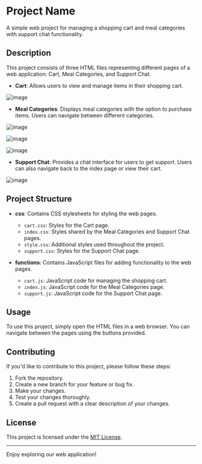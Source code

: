 # Project Name

A simple web project for managing a shopping cart and meal categories with support chat functionality.

## Description

This project consists of three HTML files representing different pages of a web application: Cart, Meal Categories, and Support Chat.

- **Cart**: Allows users to view and manage items in their shopping cart.

 ![image](https://github.com/BrunoDucati/meal-Categories/assets/55319821/28099c50-3b26-444e-98d5-083b6762e4ed)


- **Meal Categories**: Displays meal categories with the option to purchase items. Users can navigate between different categories.

 ![image](https://github.com/BrunoDucati/meal-Categories/assets/55319821/f566bf6d-69f8-4f67-b784-9c52c863f8d2)

 ![image](https://github.com/BrunoDucati/meal-Categories/assets/55319821/bf1d172d-6dcc-41c8-80af-3815438b1a28)

 ![image](https://github.com/BrunoDucati/meal-Categories/assets/55319821/7e2348e2-7173-4961-8e2e-acf9a1d49055)


- **Support Chat**: Provides a chat interface for users to get support. Users can also navigate back to the index page or view their cart.
  
 ![image](https://github.com/BrunoDucati/meal-Categories/assets/55319821/11a3e426-3aee-4bc4-a3d1-84047182de64)

## Project Structure

- **css**: Contains CSS stylesheets for styling the web pages.
  - `cart.css`: Styles for the Cart page.
  - `index.css`: Styles shared by the Meal Categories and Support Chat pages.
  - `style.css`: Additional styles used throughout the project.
  - `support.css`: Styles for the Support Chat page.

- **functions**: Contains JavaScript files for adding functionality to the web pages.
  - `cart.js`: JavaScript code for managing the shopping cart.
  - `index.js`: JavaScript code for the Meal Categories page.
  - `support.js`: JavaScript code for the Support Chat page.


## Usage

To use this project, simply open the HTML files in a web browser. You can navigate between the pages using the buttons provided.

## Contributing

If you'd like to contribute to this project, please follow these steps:

1. Fork the repository.
2. Create a new branch for your feature or bug fix.
3. Make your changes.
4. Test your changes thoroughly.
5. Create a pull request with a clear description of your changes.

## License

This project is licensed under the [MIT License](LICENSE).

---

Enjoy exploring our web application!
